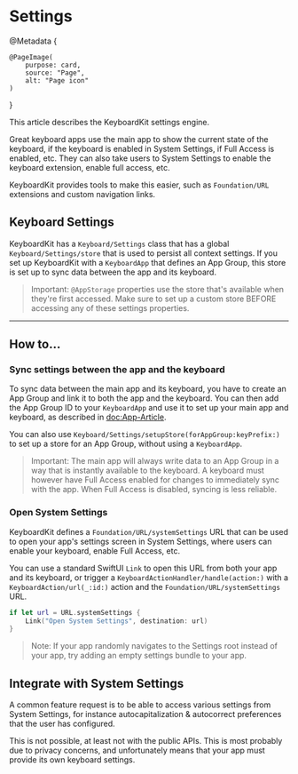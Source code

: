 # Settings

@Metadata {

    @PageImage(
        purpose: card,
        source: "Page",
        alt: "Page icon"
    )
}

This article describes the KeyboardKit settings engine.

Great keyboard apps use the main app to show the current state of the keyboard, if the keyboard is enabled in System Settings, if Full Access is enabled, etc. They can also take users to System Settings to enable the keyboard extension, enable full access, etc.

KeyboardKit provides tools to make this easier, such as ``Foundation/URL`` extensions and custom navigation links.



## Keyboard Settings

KeyboardKit has a ``Keyboard/Settings`` class that has a global ``Keyboard/Settings/store`` that is used to persist all context settings. If you set up KeyboardKit with a ``KeyboardApp`` that defines an App Group, this store is set up to sync data between the app and its keyboard.

> Important: `@AppStorage` properties use the store that's available when they're first accessed. Make sure to set up a custom store BEFORE accessing any of these settings properties.


---


## How to...


### Sync settings between the app and the keyboard

To sync data between the main app and its keyboard, you have to create an App Group and link it to both the app and the keyboard. You can then add the App Group ID to your ``KeyboardApp`` and use it to set up your main app and keyboard, as described in <doc:App-Article>.

You can also use ``Keyboard/Settings/setupStore(forAppGroup:keyPrefix:)`` to set up a store for an App Group, without using a ``KeyboardApp``.

> Important: The main app will always write data to an App Group in a way that is instantly available to the keyboard. A keyboard must however have Full Access enabled for changes to immediately sync with the app. When Full Access is disabled, syncing is less reliable.



### Open System Settings

KeyboardKit defines a ``Foundation/URL/systemSettings`` URL that can be used to open your app's settings screen in System Settings, where users can enable your keyboard, enable Full Access, etc. 

You can use a standard SwiftUI `Link` to open this URL from both your app and its keyboard, or trigger a ``KeyboardActionHandler/handle(action:)`` with a ``KeyboardAction/url(_:id:)`` action and the ``Foundation/URL/systemSettings`` URL.

```swift
if let url = URL.systemSettings {
    Link("Open System Settings", destination: url)
}
```

> Note: If your app randomly navigates to the Settings root instead of your app, try adding an empty settings bundle to your app.



## Integrate with System Settings

A common feature request is to be able to access various settings from System Settings, for instance autocapitalization & autocorrect preferences that the user has configured.

This is not possible, at least not with the public APIs. This is most probably due to privacy concerns, and unfortunately means that your app must provide its own keyboard settings.
